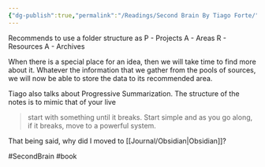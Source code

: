 ```yaml
---
{"dg-publish":true,"permalink":"/Readings/Second Brain By Tiago Forte/","noteIcon":"2","created":"2023-05-16T16:01:56.000+05:30","updated":"2023-11-25T12:11:25.122+05:30"}
---
```


Recommends to use a folder structure as 
P - Projects
A - Areas
R - Resources
A - Archives

When there is a special place for an idea, then we will take time to find more about it. Whatever the information that we gather from the pools of sources, we will now be able to store the data to its recommended area.

Tiago also talks about Progressive Summarization. The structure of the notes is to mimic that of your live

> start with something until it breaks. Start simple and as you go along, if it breaks, move to a powerful system.

That being said, why did I moved to [[Journal/Obsidian\|Obsidian]]? 

#SecondBrain #book